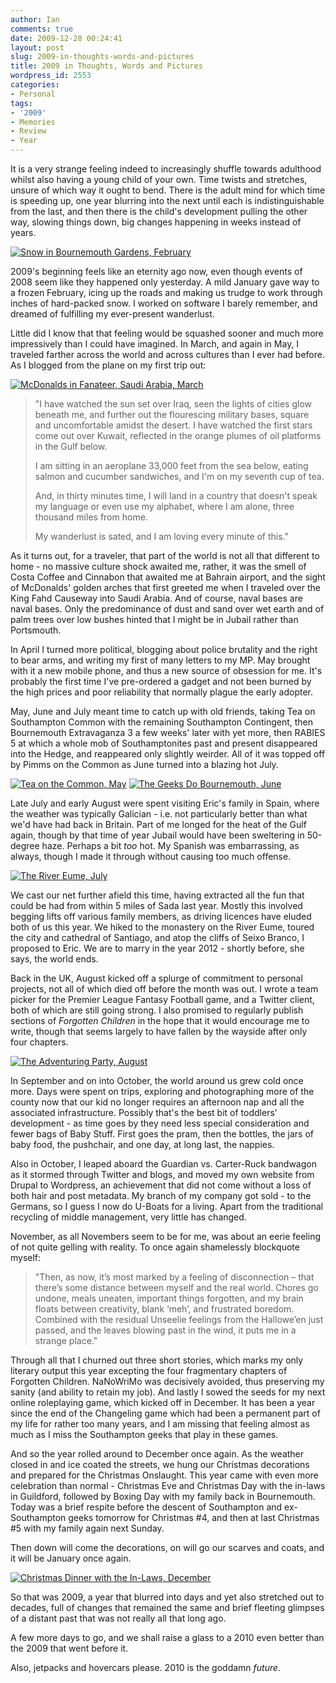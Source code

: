 ```yaml
---
author: Ian
comments: true
date: 2009-12-28 00:24:41
layout: post
slug: 2009-in-thoughts-words-and-pictures
title: 2009 in Thoughts, Words and Pictures
wordpress_id: 2553
categories:
- Personal
tags:
- '2009'
- Memories
- Review
- Year
---
```


It is a very strange feeling indeed to increasingly shuffle towards adulthood whilst also having a young child of your own.  Time twists and stretches, unsure of which way it ought to bend.  There is the adult mind for which time is speeding up, one year blurring into the next until each is indistinguishable from the last, and then there is the child's development pulling the other way, slowing things down, big changes happening in weeks instead of years.

[![Snow in Bournemouth Gardens, February](/img/blog/2009/12/review-feb-300x225.jpg)](/blog/2009/12/review-feb.jpg)

2009's beginning feels like an eternity ago now, even though events of 2008 seem like they happened only yesterday. A mild January gave way to a frozen February, icing up the roads and making us trudge to work through inches of hard-packed snow.  I worked on software I barely remember, and dreamed of fulfilling my ever-present wanderlust.

Little did I know that that feeling would be squashed sooner and much more impressively than I could have imagined.  In March, and again in May, I traveled farther across the world and across cultures than I ever had before.  As I blogged from the plane on my first trip out:

[![McDonalds in Fanateer, Saudi Arabia, March](/img/blog/2009/12/review-mar-300x225.jpg)](/blog/2009/12/review-mar.jpg)

> "I have watched the sun set over Iraq, seen the lights of cities glow beneath me, and further out the flourescing military bases, square and uncomfortable amidst the desert. I have watched the first stars come out over Kuwait, reflected in the orange plumes of oil platforms in the Gulf below.
>
> I am sitting in an aeroplane 33,000 feet from the sea below, eating salmon and cucumber sandwiches, and I'm on my seventh cup of tea.
> 
> And, in thirty minutes time, I will land in a country that doesn't speak my language or even use my alphabet, where I am alone, three thousand miles from home.
> 
> My wanderlust is sated, and I am loving every minute of this."

As it turns out, for a traveler, that part of the world is not all that different to home - no massive culture shock awaited me, rather, it was the smell of Costa Coffee and Cinnabon that awaited me at Bahrain airport, and the sight of McDonalds' golden arches that first greeted me when I traveled over the King Fahd Causeway into Saudi Arabia.  And of course, naval bases are naval bases.  Only the predominance of dust and sand over wet earth and of palm trees over low bushes hinted that I might be in Jubail rather than Portsmouth.

In April I turned more political, blogging about police brutality and the right to bear arms, and writing my first of many letters to my MP.  May brought with it a new mobile phone, and thus a new source of obsession for me.  It's probably the first time I've pre-ordered a gadget and not been burned by the high prices and poor reliability that normally plague the early adopter.  

May, June and July meant time to catch up with old friends, taking Tea on Southampton Common with the remaining Southampton Contingent, then Bournemouth Extravaganza 3 a few weeks' later with yet more, then RABIES 5 at which a whole mob of Southamptonites past and present disappeared into the Hedge, and reappeared only slightly weirder.  All of it was topped off by Pimms on the Common as June turned into a blazing hot July.  

[![Tea on the Common, May](/img/blog/2009/12/review-may-300x225.jpg)](/blog/2009/12/review-may.jpg) [![The Geeks Do Bournemouth, June](/blog/2009/12/review-jun-300x225.jpg)](/blog/2009/12/review-jun.jpg)

Late July and early August were spent visiting Eric's family in Spain, where the weather was typically Galician - i.e. not particularly better than what we'd have had back in Britain.  Part of me longed for the heat of the Gulf again, though by that time of year Jubail would have been sweltering in 50-degree haze.  Perhaps a bit _too_ hot.  My Spanish was embarrassing, as always, though I made it through without causing too much offense.

[![The River Eume, July](/img/blog/2009/12/review-jul-300x225.jpg)](/blog/2009/12/review-jul.jpg)

We cast our net further afield this time, having extracted all the fun that could be had from within 5 miles of Sada last year.  Mostly this involved begging lifts off various family members, as driving licences have eluded both of us this year.  We hiked to the monastery on the River Eume, toured the city and cathedral of Santiago, and atop the cliffs of Seixo Branco, I proposed to Eric.  We are to marry in the year 2012 - shortly before, she says, the world ends.

Back in the UK, August kicked off a splurge of commitment to personal projects, not all of which died off before the month was out.  I wrote a team picker for the Premier League Fantasy Football game, and a Twitter client, both of which are still going strong.  I also promised to regularly publish sections of _Forgotten Children_ in the hope that it would encourage me to write, though that seems largely to have fallen by the wayside after only four chapters.

[![The Adventuring Party, August](/img/blog/2009/12/review-aug-300x200.jpg)](/blog/2009/12/review-aug.jpg)

In September and on into October, the world around us grew cold once more.  Days were spent on trips, exploring and photographing more of the county now that our kid no longer requires an afternoon nap and all the associated infrastructure.  Possibly that's the best bit of toddlers' development - as time goes by they need less special consideration and fewer bags of Baby Stuff.  First goes the pram, then the bottles, the jars of baby food, the pushchair, and one day, at long last, the nappies.

Also in October, I leaped aboard the Guardian vs. Carter-Ruck bandwagon as it stormed through Twitter and blogs, and moved my own website from Drupal to Wordpress, an achievement that did not come without a loss of both hair and post metadata.  My branch of my company got sold - to the Germans, so I guess I now do U-Boats for a living.  Apart from the traditional recycling of middle management, very little has changed.

November, as all Novembers seem to be for me, was about an eerie feeling of not quite gelling with reality.  To once again shamelessly blockquote myself:

> "Then, as now, it’s most marked by a feeling of disconnection – that there’s some distance between myself and the real world. Chores go undone, meals uneaten, important things forgotten, and my brain floats between creativity, blank ‘meh’, and frustrated boredom. Combined with the residual Unseelie feelings from the Hallowe’en just passed, and the leaves blowing past in the wind, it puts me in a strange place."

Through all that I churned out three short stories, which marks my only literary output this year excepting the four fragmentary chapters of Forgotten Children.  NaNoWriMo was decisively avoided, thus preserving my sanity (and ability to retain my job).  And lastly I sowed the seeds for my next online roleplaying game, which kicked off in December.  It has been a year since the end of the Changeling game which had been a permanent part of my life for rather too many years, and I am missing that feeling almost as much as I miss the Southampton geeks that play in these games.

And so the year rolled around to December once again.  As the weather closed in and ice coated the streets, we hung our Christmas decorations and prepared for the Christmas Onslaught.  This year came with even more celebration than normal - Christmas Eve and Christmas Day with the in-laws in Guildford, followed by Boxing Day with my family back in Bournemouth.  Today was a brief respite before the descent of Southampton and ex-Southampton geeks tomorrow for Christmas #4, and then at last Christmas #5 with my family again next Sunday.  

Then down will come the decorations, on will go our scarves and coats, and it will be January once again.

[![Christmas Dinner with the In-Laws, December](/img/blog/2009/12/review-dec2-300x200.jpg)](/blog/2009/12/review-dec2.jpg)

So that was 2009, a year that blurred into days and yet also stretched out to decades, full of changes that remained the same and brief fleeting glimpses of a distant past that was not really all that long ago.

A few more days to go, and we shall raise a glass to a 2010 even better than the 2009 that went before it.

Also, jetpacks and hovercars please.  2010 is the goddamn _future_.


